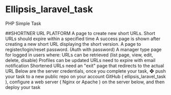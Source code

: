 # Ellipsis_laravel_task
PHP Simple Task

##SHORTNER URL PLATFORM
 A page to create new short URLs.
Short URLs should expire within a specified time
A success page is shown after creating a new short URL displaying the short version.
A page to register/login/reset password. (Auth with password)
A manager type page for logged in users where:
URLs can be retrieved (list page, view, edit, delete, disable)
Profiles can be updated
URLs need to expire with email notification
Shortened URLs need an "exit" page that redirects to the actual URL
Below are the server credentials, once you complete your task, 
❖ push your task to a new public repo on your account GitHub ( ellipsis_laravel_task ), 
configure a web server ( Nginx or Apache ) on the server below, and then deploy your 
task

